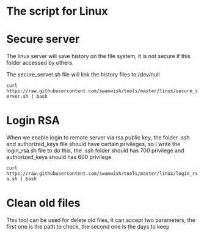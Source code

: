 # The script for Linux

# Secure server

The linux server will save history on the file system, it is not secure if this folder accessed by others.

The secure_server.sh file will link the history files to /dev/null

`curl https://raw.githubusercontent.com/swanwish/tools/master/linux/secure_server.sh | bash`

# Login RSA

When we enable login to remote server via rsa public key, the folder .ssh and authorized_keys file should have certain privileges, so I write the login_rsa.sh file to do this, the .ssh folder should has 700 privilege and authorized_keys should has 600 privilege.

`curl https://raw.githubusercontent.com/swanwish/tools/master/linux/login_rsa.sh | bash`

# Clean old files

This tool can be used for delete old files, it can accept two parameters, the first one is the path to check, the second one is the days to keep
